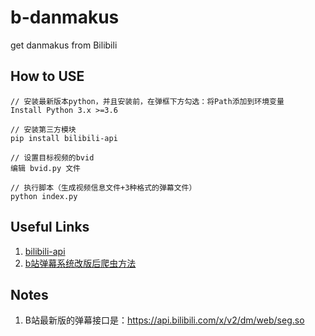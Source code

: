 # b-danmakus
get danmakus from Bilibili

## How to USE

```
// 安装最新版本python，并且安装前，在弹框下方勾选：将Path添加到环境变量
Install Python 3.x >=3.6 

// 安装第三方模块
pip install bilibili-api

// 设置目标视频的bvid
编辑 bvid.py 文件

// 执行脚本（生成视频信息文件+3种格式的弹幕文件）
python index.py
```

## Useful Links
1. [bilibili-api](https://github.com/Passkou/bilibili-api)
2. [b站弹幕系统改版后爬虫方法](https://www.bilibili.com/read/cv9762979/)

## Notes
1. B站最新版的弹幕接口是：https://api.bilibili.com/x/v2/dm/web/seg.so
